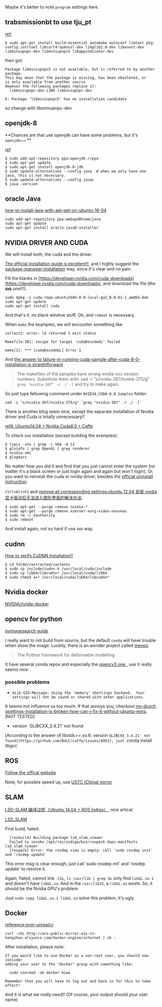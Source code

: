Maybe it's better to note `program` settings here.

## trabsmissionbt to use tju_pt

[ref:](https://github.com/transmission/transmission/wiki/Building-Transmission)

``` vi
$ sudo apt-get install build-essential automake autoconf libtool pkg-config intltool libcurl4-openssl-dev libglib2.0-dev libevent-dev libminiupnpc-dev libminiupnpc5 libappindicator-dev
```

then got:
``` vi
Package libminiupnpc5 is not available, but is referred to by another package.
This may mean that the package is missing, has been obsoleted, or
is only available from another source
However the following packages replace it:
  libminiupnpc-dev:i386 libminiupnpc-dev

E: Package 'libminiupnpc5' has no installation candidate
```

so change with libminiupnpc-dev


## openjdk-8

**Chances are that use openjdk can have some problems, but it's `openjdk`~~ **

[ref](http://ubuntuhandbook.org/index.php/2015/01/install-openjdk-8-ubuntu-14-04-12-04-lts/)

``` vi
$ sudo add-apt-repository ppa:openjdk-r/ppa
$ sudo apt-get update
$ sudo apt-get install openjdk-8-jdk
$ sudo update-alternatives --config java  # when we only have one java, this is not necessary.
$ sudo update-alternatives --config javac
$ java -version

```

## oracle Java

[how-to-install-java-with-apt-get-on-ubuntu-16-04](https://www.digitalocean.com/community/tutorials/how-to-install-java-with-apt-get-on-ubuntu-16-04)

``` vi
sudo add-apt-repository ppa:webupd8team/java
sudo apt-get update
sudo apt-get install oracle-java8-installer
```

## NVIDIA DRIVER AND CUDA

We will install both, the cuda and the driver.



[The official installation guide is excellent!!](http://docs.nvidia.com/cuda/cuda-installation-guide-linux/), and I highly suggest the [package-manager-installation](http://docs.nvidia.com/cuda/cuda-installation-guide-linux/#package-manager-installation) way, since it's clear and no pain.

Fill the blanks in [https://developer.nvidia.com/cuda-downloads](https://developer.nvidia.com/cuda-downloads), and download the file (the **`deb`** one!!!).

``` vi
sudo dpkg -i cuda-repo-ubuntu1604-8-0-local-ga2_8.0.61-1_amd64.deb
sudo apt-get update
sudo apt-get install cuda
```

And that's it, no black window stuff. Oh, and `reboot` is necessary.

When `make` the examples, we will encounter something like 

``` vi
collect2: error: ld returned 1 exit status

Makefile:381: recipe for target 'cudaDecodeGL' failed

make[1]: *** [cudaDecodeGL] Error 1
```


And [the answer to failure-in-running-cuda-sample-after-cuda-8-0-installation is straightforward](https://askubuntu.com/questions/891003/failure-in-running-cuda-sample-after-cuda-8-0-installation)

>The makefiles of the samples have wrong nvidia-xxx version numbers. Substitute them with: sed -i "s/nvidia-367/nvidia-375/g" `grep "nvidia-367" -r ./ -l` and try to make again.

So just type fellowing command under `NVIDIA_CUDA-8.0_Samples` folder:

``` vi
sed -i "s/nvidia-367/nvidia-375/g" `grep "nvidia-367" -r ./ -l`
```

There is another blog seem nice, except the separate installation of Nvidia driver and Cuda is totally unnecessary!!

[ref4,  Ubuntu14.04 + Nvidia Cuda8.0 + Caffe ](http://blog.csdn.net/yan_song_/article/details/53154611)

To check our installation (except building the examples):

``` vi
$ lspci -vnn | grep -i VGA -A 12
$ glxinfo | grep OpenGL | grep renderer
$ nvidia-smi
$ glxgears
```


No matter how you did it and find that you just cannot enter the system (no matter it's a black screen or just login again and again but won't login), Or, you want to reinstall the cuda or nvidia driver, besides the [official uninstall instruction](http://docs.nvidia.com/cuda/cuda-installation-guide-linux/#handle-uninstallation):

`Ctrl+Alt+F1` and [remove all corresponding settings:ubuntu 12.04 安装 nvidia 显卡驱动后无法进入图形界面的解决办法](http://blog.csdn.net/dxuehui/article/details/45874693):

``` vi
$ sudo apt-get --purge remove nvidia-*
$ sudo apt-get --purge remove xserver-xorg-video-nouveau
$ sudo rm ~/.Xauthority
$ sudo reboot
```

And install again, not so hard if use `deb` way.

## cudnn

[How to verify CuDNN installation?](https://stackoverflow.com/questions/31326015/how-to-verify-cudnn-installation)

``` vi
$ cd folder/extracted/contents
$ sudo cp include/cudnn.h /usr/local/cuda/include
$ sudo cp lib64/libcudnn* /usr/local/cuda/lib64
$ sudo chmod a+r /usr/local/cuda/lib64/libcudnn*
```


## Nvidia docker

[NVIDIA/nvidia-docker](https://github.com/NVIDIA/nvidia-docker/wiki)

## opencv for python

[pyimagesearch guide](http://www.pyimagesearch.com/2016/10/24/ubuntu-16-04-how-to-install-opencv/)

I really want to not build from source, but the default `conda` will have trouble when show the image. Luckily, there is an wonder project called [menpo](http://www.menpo.org/)

>The Python framework for deformable modelling

It have several conda repos and especially the [opencv3 one ](https://anaconda.org/menpo/opencv3), use it really seems nice.

### possible problems

* `GLib-GIO-Message: Using the 'memory' GSettings backend.  Your settings will not be saved or shared with other applications.`

It seems not influence us too much. If that annoys you, checkout [my-dconf-gsettings-installation-is-broken-how-can-i-fix-it-without-ubuntu-reins](https://askubuntu.com/questions/558446/my-dconf-gsettings-installation-is-broken-how-can-i-fix-it-without-ubuntu-reins). [NOT TESTED]

* version `GLIBCXX_3.4.21' not found 

[According to the answer of libstdc++.so.6: version `GLIBCXX_3.4.21' not found](https://github.com/BVLC/caffe/issues/4953), just `conda install libgcc`



## ROS

[Follow the offical website](http://wiki.ros.org/indigo/Installation/Ubuntu)

Note, for possible speed up, use [USTC (China) mirror](http://wiki.ros.org/ROS/Installation/UbuntuMirrors)

## SLAM

[LSD-SLAM 编译过程（Ubuntu 14.04 + ROS Indigo）](http://blog.csdn.net/xueyinhualuo/article/details/48490939), nice artical.

[LSD_SLAM](https://github.com/tum-vision/lsd_slam)

First build, failed:

``` vi
  [rosbuild] Building package lsd_slam_viewer
  Failed to invoke /opt/ros/indigo/bin/rospack deps-manifests lsd_slam_viewer
  [rospack] Error: the rosdep view is empty: call 'sudo rosdep init' and 'rosdep update'
```

This error msg is clear enough, just call 'sudo rosdep init' and 'rosdep update' to resolve it.


Again, fialed, cannot link `-lGL`, `ls /usr/lib | grep GL` only find `libGL.so.1` and doesn't have `libGL.so`. And in the `/usr/lib32`, a `libGL.so` exists. So, it should be the Nvidia GPU's problem.

Just `sudo copy libGL.so.1 libGL.so` solve this problem, it's ugly.

## Docker


[reference:gym-unrealcv](https://github.com/zfw1226/gym-unrealcv)

``` vi
curl -sSL http://acs-public-mirror.oss-cn-hangzhou.aliyuncs.com/docker-engine/internet | sh -
```

After installation, please note:

``` vi
If you would like to use Docker as a non-root user, you should now consider
adding your user to the "docker" group with something like:

  sudo usermod -aG docker miao

Remember that you will have to log out and back in for this to take effect!
```

And it is what we really need!! (Of course, your output should your user name)